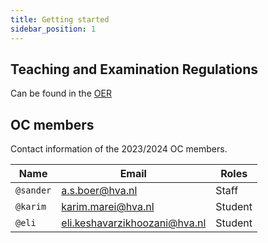 ```yaml
---
title: Getting started
sidebar_position: 1
---
```


## Teaching and Examination Regulations

Can be found in the [OER](/files/master-digital-design-2023-2024.pdf)

## OC members

Contact information of the 2023/2024 OC members.

<table>
    <thead>
        <tr>
            <th>Name</th>
            <th>Email</th>
            <th>Roles</th>
        </tr>
    </thead>
    <tbody>
        <tr>
            <td><code>@sander</code></td>
            <td><a href="mailto:a.s.boer@hva.nl">a.s.boer@hva.nl</a></td>
            <td>Staff</td>
        </tr>
        <tr>
            <td><code>@karim</code></td>
            <td><a href="mailto:karim.marei@hva.nl">karim.marei@hva.nl</a></td>
            <td>Student</td>
        </tr>
        <tr>
            <td><code>@eli</code></td>
            <td><a href="mailto:eli.keshavarzikhoozani@hva.nl">eli.keshavarzikhoozani@hva.nl</a></td>
            <td>Student</td>
        </tr>
    </tbody>
</table>
